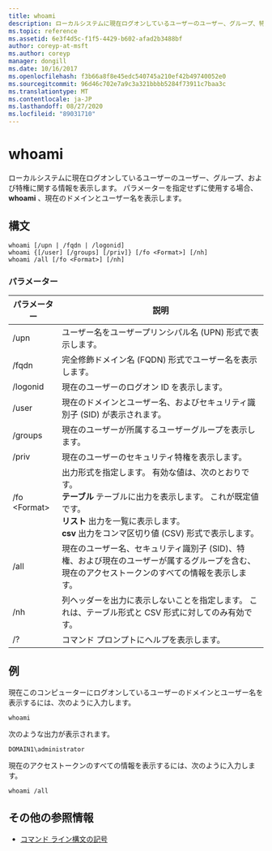 ```yaml
---
title: whoami
description: ローカルシステムに現在ログオンしているユーザーのユーザー、グループ、特権に関する情報を表示する、whoami の参照記事です。
ms.topic: reference
ms.assetid: 6e3f4d5c-f1f5-4429-b602-afad2b3488bf
author: coreyp-at-msft
ms.author: coreyp
manager: dongill
ms.date: 10/16/2017
ms.openlocfilehash: f3b66a8f8e45edc540745a210ef42b49740052e0
ms.sourcegitcommit: 96d46c702e7a9c3a321bbbb5284f73911c7baa3c
ms.translationtype: MT
ms.contentlocale: ja-JP
ms.lasthandoff: 08/27/2020
ms.locfileid: "89031710"
---
```

# <a name="whoami"></a>whoami



ローカルシステムに現在ログオンしているユーザーのユーザー、グループ、および特権に関する情報を表示します。 パラメーターを指定せずに使用する場合、 **whoami** 、現在のドメインとユーザー名を表示します。



## <a name="syntax"></a>構文

```
whoami [/upn | /fqdn | /logonid]
whoami {[/user] [/groups] [/priv]} [/fo <Format>] [/nh]
whoami /all [/fo <Format>] [/nh]
```

### <a name="parameters"></a>パラメーター

|パラメーター|説明|
|---------|-----------|
|/upn|ユーザー名をユーザープリンシパル名 (UPN) 形式で表示します。|
|/fqdn|完全修飾ドメイン名 (FQDN) 形式でユーザー名を表示します。|
|/logonid|現在のユーザーのログオン ID を表示します。|
|/user|現在のドメインとユーザー名、およびセキュリティ識別子 (SID) が表示されます。|
|/groups|現在のユーザーが所属するユーザーグループを表示します。|
|/priv|現在のユーザーのセキュリティ特権を表示します。|
|/fo \<Format>|出力形式を指定します。 有効な値は、次のとおりです。</br>**テーブル** テーブルに出力を表示します。 これが既定値です。</br>**リスト** 出力を一覧に表示します。</br>**csv** 出力をコンマ区切り値 (CSV) 形式で表示します。|
|/all|現在のユーザー名、セキュリティ識別子 (SID)、特権、および現在のユーザーが属するグループを含む、現在のアクセストークンのすべての情報を表示します。|
|/nh|列ヘッダーを出力に表示しないことを指定します。 これは、テーブル形式と CSV 形式に対してのみ有効です。|
|/?|コマンド プロンプトにヘルプを表示します。|

## <a name="examples"></a>例

現在このコンピューターにログオンしているユーザーのドメインとユーザー名を表示するには、次のように入力します。
```
whoami
```
次のような出力が表示されます。
```
DOMAIN1\administrator
```
現在のアクセストークンのすべての情報を表示するには、次のように入力します。
```
whoami /all
```

## <a name="additional-references"></a>その他の参照情報

- [コマンド ライン構文の記号](command-line-syntax-key.md)